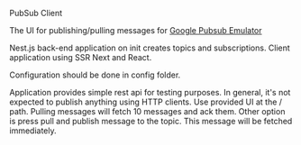 PubSub Client

The UI for publishing/pulling messages for [Google Pubsub Emulator](https://cloud.google.com/pubsub/docs/emulator)

Nest.js back-end application on init creates topics and subscriptions.
Client application using SSR Next and React.

Configuration should be done in config folder.

Application provides simple rest api for testing purposes.
In general, it's not expected to publish anything using HTTP clients.
Use provided UI at the / path. Pulling messages will fetch 10 messages and ack them.
Other option is press pull and publish message to the topic. This message will be fetched immediately.
